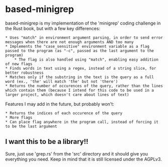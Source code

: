 # based-minigrep
based-minigrep is my implementation of the 'minigrep' coding challenge in the Rust book, but with a few key differences:

	* Uses "match" in environment argument parsing, in order to send error messages when there are not enough arguments AND too many
	* Implements the "case_sensitive" environment variable as a flag passed to the program (as "-c", passed as the last argument to the program)
		* The flag is also handled using "match", enabling easy addition of new flags
	* Finds words in text using a regex, instead of a string slice, for better robustness
	* Matches only if the substring in the text is the query as a full word (ex., 'the' will match 'the' but not 'there')
	* Returns the number of occurences of the query, rather than the lines which contain them (because I intend for this code to be used in a larger project, which doesn't care about lines of text)

Features I may add in the future, but probably won't:

	* Returns the indices of each occurence of the query
	* More flags
	* Can place flag anywhere in the program call, instead of forcing it to be the last argument

## I want this to be a library!!
Sure, just use 'grep.rs' from the 'src' directory and it should give you everything you need. Keep in mind that it is still licensed under the AGPLv3.
